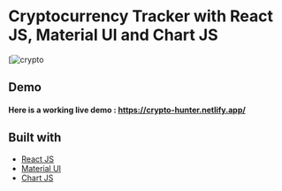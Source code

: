 # Cryptocurrency Tracker with React JS, Material UI and Chart JS


[![crypto](https://user-images.githubusercontent.com/51760520/136682357-5d269bb9-0e36-4f26-a468-fb2963dd9468.png)

## Demo
#### Here is a working live demo :  https://crypto-hunter.netlify.app/

## Built with 

- [React JS](https://reactjs.org/)
- [Material UI](https://v4.mui.com/)
- [Chart JS](https://reactchartjs.github.io/react-chartjs-2/#/)


